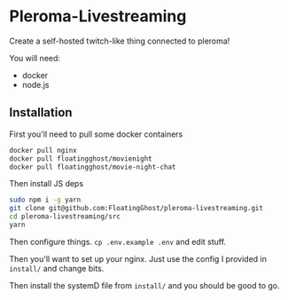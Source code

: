 # Pleroma-Livestreaming

Create a self-hosted twitch-like thing connected to pleroma!

You will need:
- docker
- node.js

## Installation

First you'll need to pull some docker containers

```bash
docker pull nginx
docker pull floatingghost/movienight
docker pull floatingghost/movie-night-chat
```

Then install JS deps
```bash
sudo npm i -g yarn
git clone git@github.com:FloatingGhost/pleroma-livestreaming.git
cd pleroma-livestreaming/src
yarn
```

Then configure things. `cp .env.example .env` and edit stuff.

Then you'll want to set up your nginx. Just use the config I provided in `install/` and change bits.

Then install the systemD file from `install/` and you should be good to go.
